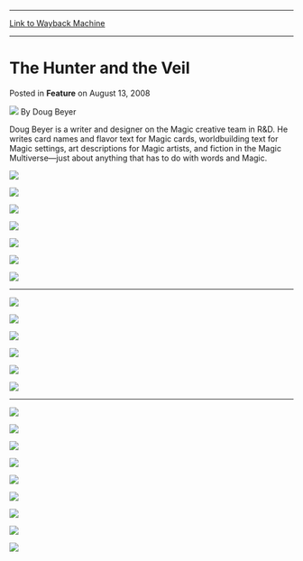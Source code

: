 
---
[Link to Wayback Machine](https://web.archive.org/web/20150129091635/http://magic.wizards.com/en/articles/archive/feature/hunter-and-veil-2008-08-13)

[_metadata_:wayback_url]:- "http://magic.wizards.com/en/articles/archive/feature/hunter-and-veil-2008-08-13"
[_metadata_:wayback_raw_url]:- "https://web.archive.org/web/20150129091635id_/http://magic.wizards.com/en/articles/archive/feature/hunter-and-veil-2008-08-13"
[_metadata_:wayback_capture_timestamp]:- "2015-01-29 09:16:35+00:00"
[_metadata_:generator]:- "Drupal 7 (http://drupal.org)"
[_metadata_:publish_date]:- "2008-08-13"
---


The Hunter and the Veil
=======================



 Posted in **Feature**
 on August 13, 2008 






![](https://media.magic.wizards.com/styles/auth_small/public/images/person/authorpic_dougbeyer.jpg)
By Doug Beyer




Doug Beyer is a writer and designer on the Magic creative team in R&D. He writes card names and flavor text for Magic cards, worldbuilding text for Magic settings, art descriptions for Magic artists, and fiction in the Magic Multiverse—just about anything that has to do with words and Magic. 





![](https://media.wizards.com/legacy/magic/images/mtgcom/fcpics/features/garruk_page1yhf7bl8zeg.en.jpg)


![](https://media.wizards.com/legacy/magic/images/mtgcom/fcpics/features/garruk_page2ccpzz9uzad.en.jpg)


![](https://media.wizards.com/legacy/magic/images/mtgcom/fcpics/features/garruk_page3hqwckbrp46.en.jpg)


![](https://media.wizards.com/legacy/magic/images/mtgcom/fcpics/features/garruk_page4vsp7tavtrb.en.jpg)


![](https://media.wizards.com/legacy/magic/images/mtgcom/fcpics/features/garruk_page5n8avx2wwrz.en.jpg)


![](https://media.wizards.com/legacy/magic/images/mtgcom/fcpics/features/garruk_page6xeguueiosj.en.jpg)


![](https://media.wizards.com/legacy/magic/images/mtgcom/fcpics/features/garruk_page7bwa9znfqo7.en.jpg)




---

![](https://media.wizards.com/legacy/magic/images/mtgcom/fcpics/features/hunterveil2_page1gxneg3cgo42.en.jpg)


![](https://media.wizards.com/legacy/magic/images/mtgcom/fcpics/features/hunterveil2_page2dgtouhakfvx.en.jpg)


![](https://media.wizards.com/legacy/magic/images/mtgcom/fcpics/features/hunterveil2_page3kb90u4u85ga.en.jpg)


![](https://media.wizards.com/legacy/magic/images/mtgcom/fcpics/features/hunterveil2_page4556ro15wtna.en.jpg)


![](https://media.wizards.com/legacy/magic/images/mtgcom/fcpics/features/hunterveil2_page5xw17on42wq6.en.jpg)


![](https://media.wizards.com/legacy/magic/images/mtgcom/fcpics/features/hunterveil2_page64n68gqd88w1.en.jpg)




---

![](https://media.wizards.com/legacy/magic/images/mtgcom/fcpics/features/hv3_1_o7e463m32g_en.jpg)


![](https://media.wizards.com/legacy/magic/images/mtgcom/fcpics/features/hv3_2_mcmzjt4g68_en.jpg)


![](https://media.wizards.com/legacy/magic/images/mtgcom/fcpics/features/hv3_3_pdww96ad2m_en.jpg)


![](https://media.wizards.com/legacy/magic/images/mtgcom/fcpics/features/hv3_4_jrtom5m6cr_en.jpg)


![](https://media.wizards.com/legacy/magic/images/mtgcom/fcpics/features/hv3_5_4hpfonsj9o_en.jpg)


![](https://media.wizards.com/legacy/magic/images/mtgcom/fcpics/features/hv3_6_dsqk0xo4cl_en.jpg)


![](https://media.wizards.com/legacy/magic/images/mtgcom/fcpics/features/hv3_7_31eyvmeavh_en.jpg)


![](https://media.wizards.com/legacy/magic/images/mtgcom/fcpics/features/hv3_8_r23rqgektr_en.jpg)


![](https://media.wizards.com/legacy/magic/images/mtgcom/fcpics/features/hv3_9_xkdi8akjwb_en.jpg)







